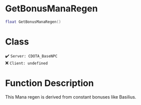 # GetBonusManaRegen
```lua
float GetBonusManaRegen()
```
# Class
✔️ `Server: CDOTA_BaseNPC`  
❌ `Client: undefined`  

# Function Description
This Mana regen is derived from constant bonuses like Basilius.
